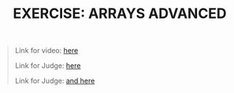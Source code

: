 <h1 align="center">EXERCISE: ARRAYS ADVANCED</h1>
    <br>

<blockquote>
    <p>
        Link for video: 
        <a href="https://www.youtube.com/watch?v=d-WY1dAQCdI&feature=emb_title"> here</a>
    </p>
    <p>
        Link for Judge: 
        <a href="https://judge.softuni.bg/Contests/Practice/Index/1299#0">here</a>
    </p>
    <p>
        Link for Judge: 
        <a href="https://judge.softuni.bg/Contests/Practice/Index/1301#0"> and here</a>
    </p>
</blockquote>
